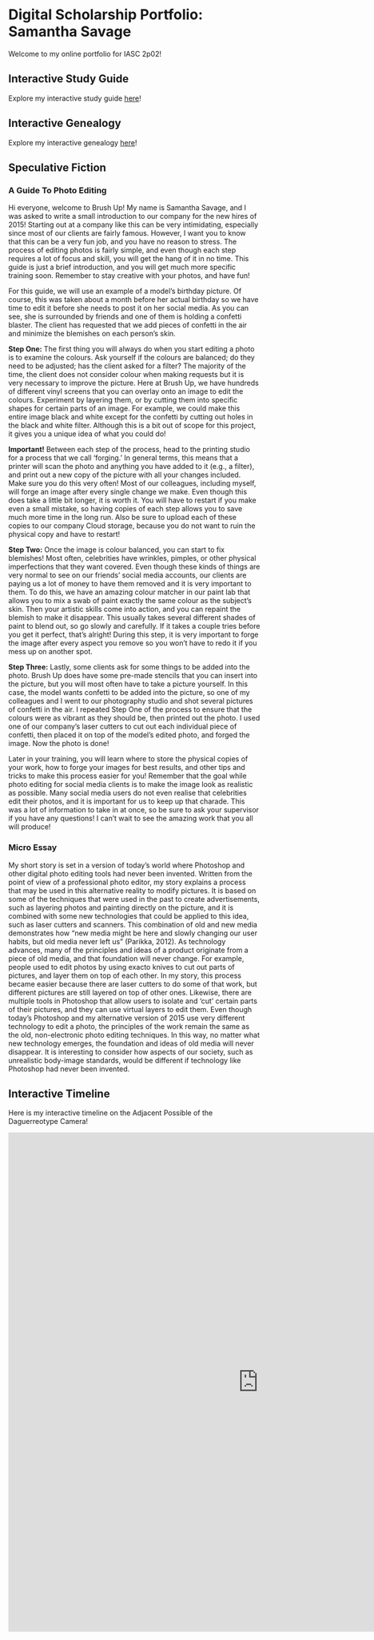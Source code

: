 # Digital Scholarship Portfolio: Samantha Savage 

Welcome to my online portfolio for IASC 2p02! 

## Interactive Study Guide 

Explore my interactive study guide [here](2p02-Interactive-Study-Guide-V2.html)! 

## Interactive Genealogy 

Explore my interactive genealogy [here](2p02-Interactive-Genealogy.html)! 

## Speculative Fiction 

### A Guide To Photo Editing  

Hi everyone, welcome to Brush Up! My name is Samantha Savage, and I was asked to write a small introduction to our company for the new hires of 2015! Starting out at a company like this can be very intimidating, especially since most of our clients are fairly famous. However, I want you to know that this can be a very fun job, and you have no reason to stress. The process of editing photos is fairly simple, and even though each step requires a lot of focus and skill, you will get the hang of it in no time. This guide is just a brief introduction, and you will get much more specific training soon. Remember to stay creative with your photos, and have fun! 

For this guide, we will use an example of a model’s birthday picture. Of course, this was taken about a month before her actual birthday so we have time to edit it before she needs to post it on her social media. As you can see, she is surrounded by friends and one of them is holding a confetti blaster. The client has requested that we add pieces of confetti in the air and minimize the blemishes on each person’s skin. 

**Step One:** 
The first thing you will always do when you start editing a photo is to examine the colours. Ask yourself if the colours are balanced; do they need to be adjusted; has the client asked for a filter? The majority of the time, the client does not consider colour when making requests but it is very necessary to improve the picture. Here at Brush Up, we have hundreds of different vinyl screens that you can overlay onto an image to edit the colours. Experiment by layering them, or by cutting them into specific shapes for certain parts of an image. For example, we could make this entire image black and white except for the confetti by cutting out holes in the black and white filter. Although this is a bit out of scope for this project, it gives you a unique idea of what you could do! 

**Important!**
Between each step of the process, head to the printing studio for a process that we call ‘forging.’ In general terms, this means that a printer will scan the photo and anything you have added to it (e.g., a filter), and print out a new copy of the picture with all your changes included. Make sure you do this very often! Most of our colleagues, including myself, will forge an image after every single change we make. Even though this does take a little bit longer, it is worth it. You will have to restart if you make even a small mistake, so having copies of each step allows you to save much more time in the long run. Also be sure to upload each of these copies to our company Cloud storage, because you do not want to ruin the physical copy and have to restart! 

**Step Two:** 
Once the image is colour balanced, you can start to fix blemishes! Most often, celebrities have wrinkles, pimples, or other physical imperfections that they want covered. Even though these kinds of things are very normal to see on our friends’ social media accounts, our clients are paying us a lot of money to have them removed and it is very important to them. To do this, we have an amazing colour matcher in our paint lab that allows you to mix a swab of paint exactly the same colour as the subject’s skin. Then your artistic skills come into action, and you can repaint the blemish to make it disappear. This usually takes several different shades of paint to blend out, so go slowly and carefully. If it takes a couple tries before you get it perfect, that’s alright! During this step, it is very important to forge the image after every aspect you remove so you won’t have to redo it if you mess up on another spot. 

**Step Three:** 
Lastly, some clients ask for some things to be added into the photo. Brush Up does have some pre-made stencils that you can insert into the picture, but you will most often have to take a picture yourself. In this case, the model wants confetti to be added into the picture, so one of my colleagues and I went to our photography studio and shot several pictures of confetti in the air. I repeated Step One of the process to ensure that the colours were as vibrant as they should be, then printed out the photo. I used one of our company’s laser cutters to cut out each individual piece of confetti, then placed it on top of the model’s edited photo, and forged the image. Now the photo is done! 

Later in your training, you will learn where to store the physical copies of your work, how to forge your images for best results, and other tips and tricks to make this process easier for you! Remember that the goal while photo editing for social media clients is to make the image look as realistic as possible. Many social media users do not even realise that celebrities edit their photos, and it is important for us to keep up that charade. This was a lot of information to take in at once, so be sure to ask your supervisor if you have any questions! I can’t wait to see the amazing work that you all will produce! 


### Micro Essay 

My short story is set in a version of today’s world where Photoshop and other digital photo editing tools had never been invented. Written from the point of view of a professional photo editor, my story explains a process that may be used in this alternative reality to modify pictures. It is based on some of the techniques that were used in the past to create advertisements, such as layering photos and painting directly on the picture, and it is combined with some new technologies that could be applied to this idea, such as laser cutters and scanners. This combination of old and new media demonstrates how “new media might be here and slowly changing our user habits, but old media never left us” (Parikka, 2012). As technology advances, many of the principles and ideas of a product originate from a piece of old media, and that foundation will never change. For example, people used to edit photos by using exacto knives to cut out parts of pictures, and layer them on top of each other. In my story, this process became easier because there are laser cutters to do some of that work, but different pictures are still layered on top of other ones. Likewise, there are multiple tools in Photoshop that allow users to isolate and ‘cut’ certain parts of their pictures, and they can use virtual layers to edit them. Even though today’s Photoshop and my alternative version of 2015 use very different technology to edit a photo, the principles of the work remain the same as the old, non-electronic photo editing techniques. In this way, no matter what new technology emerges, the foundation and ideas of old media will never disappear. It is interesting to consider how aspects of our society, such as unrealistic body-image standards, would be different if technology like Photoshop had never been invented. 
  

## Interactive Timeline 

Here is my interactive timeline on the Adjacent Possible of the Daguerreotype Camera! 

<iframe src='https://cdn.knightlab.com/libs/timeline3/latest/embed/index.html?source=1IzVrLL7FT0bnD70EB1vFOP8vHJ6Qezz5fQhP04GNV1E&font=Default&lang=en&initial_zoom=2&width=10000&height=1000' width='1000' height='1000' webkitallowfullscreen mozallowfullscreen allowfullscreen frameborder='0'></iframe> 


